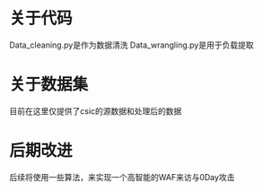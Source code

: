 # 关于代码
Data_cleaning.py是作为数据清洗
Data_wrangling.py是用于负载提取
# 关于数据集
目前在这里仅提供了csic的源数据和处理后的数据
# 后期改进
后续将使用一些算法，来实现一个高智能的WAF来访与0Day攻击
